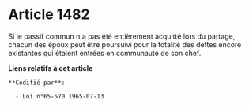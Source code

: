 # Article 1482

Si le passif commun n'a pas été entièrement acquitté lors du partage, chacun des époux peut être poursuivi pour la totalité
des dettes encore existantes qui étaient entrées en communauté de son chef.

**Liens relatifs à cet article**

	**Codifié par**:

	  - Loi n°65-570 1965-07-13
